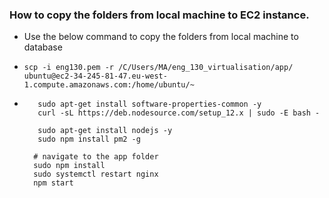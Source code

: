 ### How to copy the folders from local machine to EC2 instance.
- Use the below command to copy the folders from local machine to database

- `scp -i eng130.pem -r /C/Users/MA/eng_130_virtualisation/app/  ubuntu@ec2-34-245-81-47.eu-west-1.compute.amazonaws.com:/home/ubuntu/~`
-  ```sudo apt-get install python -y
      sudo apt-get install software-properties-common -y
      curl -sL https://deb.nodesource.com/setup_12.x | sudo -E bash -
      
      sudo apt-get install nodejs -y
      sudo npm install pm2 -g

     # navigate to the app folder
     sudo npm install
     sudo systemctl restart nginx
     npm start
     ```


